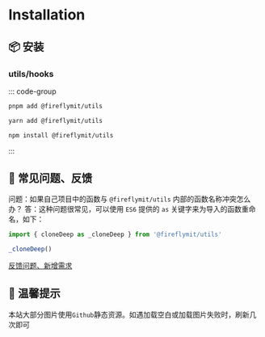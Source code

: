 # Installation

## 📦 安装

### utils/hooks

::: code-group

```bash [pnpm]
pnpm add @fireflymit/utils
```

```bash [yarn]
yarn add @fireflymit/utils
```

```bash [npm]
npm install @fireflymit/utils
```

:::

## 🤔 常见问题、反馈

问题：如果自己项目中的函数与 `@fireflymit/utils` 内部的函数名称冲突怎么办？
答：这种问题很常见，可以使用 `ES6` 提供的 `as` 关键字来为导入的函数重命名，如下：

```ts
import { cloneDeep as _cloneDeep } from '@fireflymit/utils'

_cloneDeep()
```

[反馈问题、新增需求](https://github.com/Joetoo/fireflymit/issues/new)

## 🔔 温馨提示

本站大部分图片使用`Github`静态资源。如遇加载空白或加载图片失败时，刷新几次即可

